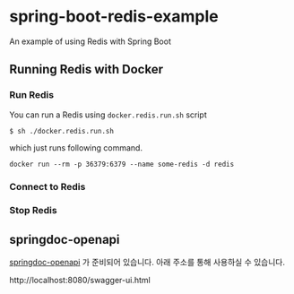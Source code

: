 # spring-boot-redis-example

An example of using Redis with Spring Boot

## Running Redis with Docker

### Run Redis

You can run a Redis using `docker.redis.run.sh` script

```shell script
$ sh ./docker.redis.run.sh
```

which just runs following command.

```shell script
docker run --rm -p 36379:6379 --name some-redis -d redis
```

### Connect to Redis

### Stop Redis

## springdoc-openapi

[springdoc-openapi](https://springdoc.org/) 가 준비되어 있습니다. 아래 주소를 통해 사용하실 수 있습니다.

http://localhost:8080/swagger-ui.html
